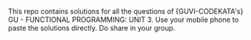 This repo contains solutions for all the questions of {GUVI-CODEKATA's} GU - FUNCTIONAL PROGRAMMING: UNIT 3.
Use your mobile phone to paste the solutions directly.
Do share in your group.
